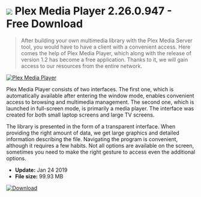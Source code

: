 # ![](https://cdn.softexe.net/static/icon/b/plex-media-player-9259.png) Plex Media Player 2.26.0.947 - Free Download

> After building your own multimedia library with the Plex Media Server tool, you would have to have a client with a convenient access. Here comes the help of Plex Media Player, which along with the release of version 1.2 has become a free application. Thanks to it, we will gain access to our resources from the entire network.

[![Plex Media Player](https://gallery.dpcdn.pl/imgc/Tools/72695/g_-_420x350_1.5_-_x20161202135120_0.png)](https://softexe.net/win/multimedia/audio-video-players/plex-media-player:abea.html)

Plex Media Player consists of two interfaces. The first one, which is automatically available after entering the window mode, enables convenient access to browsing and multimedia management. The second one, which is launched in full-screen mode, is primarily a media player. The interface was created for both small laptop screens and large TV screens.
 
 The library is presented in the form of a transparent interface. When providing the right amount of data, we get large graphics and detailed information describing the file. Navigating the program is convenient, although it requires a few habits. Not all options are available on the screen, sometimes you need to make the right gesture to access even the additional options.


- **Update:** Jan 24 2019
- **File size:** 99.93 MB

[![Download](https://cdn.softexe.net/static/img/download.png)](https://softexe.net/win/multimedia/audio-video-players/plex-media-player:abea.html)

